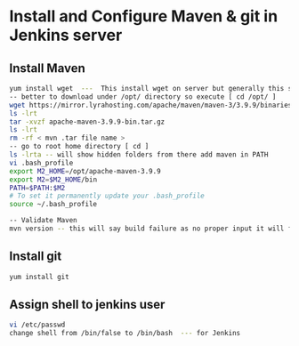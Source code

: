 # Install and Configure Maven & git in Jenkins server

## Install Maven
```sh
yum install wget  ---  This install wget on server but generally this should be there to check execute [ wget]
-- better to download under /opt/ directory so execute [ cd /opt/ ]
wget https://mirror.lyrahosting.com/apache/maven/maven-3/3.9.9/binaries/apache-maven-3.9.9-bin.tar.gz
ls -lrt
tar -xvzf apache-maven-3.9.9-bin.tar.gz
ls -lrt
rm -rf < mvn .tar file name >
-- go to root home directory [ cd ]
ls -lrta -- will show hidden folders from there add maven in PATH
vi .bash_profile
export M2_HOME=/opt/apache-maven-3.9.9
export M2=$M2_HOME/bin
PATH=$PATH:$M2
# To set it permanently update your .bash_profile
source ~/.bash_profile

-- Validate Maven
mvn version -- this will say build failure as no proper input it will fail
```

## Install git
```sh
yum install git


```

## Assign shell to jenkins user

```sh
vi /etc/passwd
change shell from /bin/false to /bin/bash  --- for Jenkins
```

